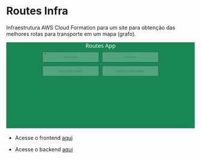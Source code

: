 # Routes Infra

Infraestrutura AWS Cloud Formation para um site para obtenção das melhores rotas para transporte em um mapa (grafo).

![demonstração do Routes App](demo.gif)

- Acesse o frontend [aqui](https://github.com/vitor-msp/routes-app)

- Acesse o backend [aqui](https://github.com/vitor-msp/routes-api)